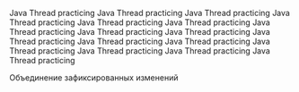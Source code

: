Java Thread practicing
Java Thread practicing
Java Thread practicing
Java Thread practicing
Java Thread practicing
Java Thread practicing
Java Thread practicing
Java Thread practicing
Java Thread practicing
Java Thread practicing
Java Thread practicing
Java Thread practicing
Java Thread practicing
Java Thread practicing
Java Thread practicing
Java Thread practicing

Объединение зафиксированных изменений
